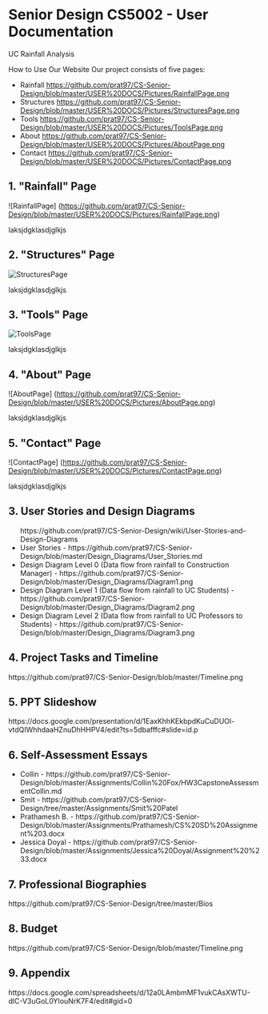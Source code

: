 # Senior Design CS5002 - User Documentation
UC Rainfall Analysis

How to Use Our Website
Our project consists of five pages:
  * Rainfall https://github.com/prat97/CS-Senior-Design/blob/master/USER%20DOCS/Pictures/RainfallPage.png
  * Structures https://github.com/prat97/CS-Senior-Design/blob/master/USER%20DOCS/Pictures/StructuresPage.png
  * Tools https://github.com/prat97/CS-Senior-Design/blob/master/USER%20DOCS/Pictures/ToolsPage.png
  * About https://github.com/prat97/CS-Senior-Design/blob/master/USER%20DOCS/Pictures/AboutPage.png
  * Contact https://github.com/prat97/CS-Senior-Design/blob/master/USER%20DOCS/Pictures/ContactPage.png

<h2>1. "Rainfall" Page</h2>

![RainfallPage]
(https://github.com/prat97/CS-Senior-Design/blob/master/USER%20DOCS/Pictures/RainfallPage.png)

laksjdgklasdjglkjs


<h2>2. "Structures" Page</h2>

![StructuresPage](https://github.com/prat97/CS-Senior-Design/blob/master/USER%20DOCS/Pictures/StructuresPage.png)

laksjdgklasdjglkjs

<h2>3. "Tools" Page</h2>

![ToolsPage](https://github.com/prat97/CS-Senior-Design/blob/master/USER%20DOCS/Pictures/ToolsPage.png)

laksjdgklasdjglkjs

<h2>4. "About" Page</h2>

![AboutPage]
(https://github.com/prat97/CS-Senior-Design/blob/master/USER%20DOCS/Pictures/AboutPage.png)

laksjdgklasdjglkjs

<h2>5. "Contact" Page</h2>

![ContactPage]
(https://github.com/prat97/CS-Senior-Design/blob/master/USER%20DOCS/Pictures/ContactPage.png)

laksjdgklasdjglkjs


<h2>3. User Stories and Design Diagrams</h2>
  <ul>https://github.com/prat97/CS-Senior-Design/wiki/User-Stories-and-Design-Diagrams
  <li>User Stories - https://github.com/prat97/CS-Senior-Design/blob/master/Design_Diagrams/User_Stories.md</li>
<li>Design Diagram Level 0 (Data flow from rainfall to Construction Manager) - https://github.com/prat97/CS-Senior-Design/blob/master/Design_Diagrams/Diagram1.png</li>
<li>Design Diagram Level 1 (Data flow from rainfall to UC Students) - https://github.com/prat97/CS-Senior-Design/blob/master/Design_Diagrams/Diagram2.png</li>
<li>Design Diagram Level 2 (Data flow from rainfall to UC Professors to Students) - https://github.com/prat97/CS-Senior-Design/blob/master/Design_Diagrams/Diagram3.png</li>
  </ul>
  
  
<h2>4. Project Tasks and Timeline</h2>
https://github.com/prat97/CS-Senior-Design/blob/master/Timeline.png


<h2>5. PPT Slideshow</h2>
https://docs.google.com/presentation/d/1EaxKhhKEkbpdKuCuDUOl-vtdQIWhhdaaHZnuDhHHPV4/edit?ts=5dbafffc#slide=id.p


<h2>6. Self-Assessment Essays</h2>
  <ul>
  <li>Collin - https://github.com/prat97/CS-Senior-Design/blob/master/Assignments/Collin%20Fox/HW3CapstoneAssessmentCollin.md</li>
<li>Smit - https://github.com/prat97/CS-Senior-Design/tree/master/Assignments/Smit%20Patel</li>
<li>Prathamesh B. - https://github.com/prat97/CS-Senior-Design/blob/master/Assignments/Prathamesh/CS%20SD%20Assignment%203.docx</li>
<li>Jessica Doyal - https://github.com/prat97/CS-Senior-Design/blob/master/Assignments/Jessica%20Doyal/Assignment%20%233.docx</li>
  </ul>


<h2>7. Professional Biographies</h2>
https://github.com/prat97/CS-Senior-Design/tree/master/Bios

<h2>8. Budget</h2>
https://github.com/prat97/CS-Senior-Design/blob/master/Timeline.png

<h2>9. Appendix</h2>
https://docs.google.com/spreadsheets/d/12a0LAmbmMF1vukCAsXWTU-dlC-V3uGoL0YIouNrK7F4/edit#gid=0




